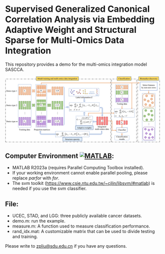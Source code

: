 # Supervised Generalized Canonical Correlation Analysis via Embedding Adaptive Weight and Structural Sparse for Multi-Omics Data Integration
This repository provides a demo for the multi-omics integration model SASCCA.


![framework](framework.jpg)


Computer Environment [![MATLAB](https://img.shields.io/badge/MATLAB-R2023a-green.svg "MATLAB")](https://ww2.mathworks.cn/products/matlab.html "MATLAB"):
-
- MATLAB R2023a (requires Parallel Computing Toolbox installed).
- If your working environment cannot enable parallel pooling, please replace *parfor* with *for*.
- The svm toolkit (https://www.csie.ntu.edu.tw/~cjlin/libsvm/#matlab) is needed if you use the svm classifier.


File:
-
- UCEC, STAD, and LGG: three publicly available cancer datasets.
- demo.m: run the example.
- measure.m: A function used to measure classification performance.
- rand_idx.mat: A customizable matrix that can be used to divide testing and training.


Please write to [zpliu@sdu.edu.cn](mailto:zpliu@sdu.edu.cn) if you have any questions.
